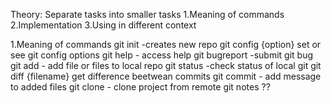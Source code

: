 Theory:
Separate tasks into smaller tasks
1.Meaning of commands
2.Implementation
3.Using in different context

1.Meaning of commands
git init -creates new repo
git config {option} set or see git config options
git help - access help
git bugreport -submit git bug
git add - add file or files to local repo
git status -check status of local git
git diff {filename} get difference beetwean commits
git commit - add message to added files
git clone - clone project from remote
git notes ??

